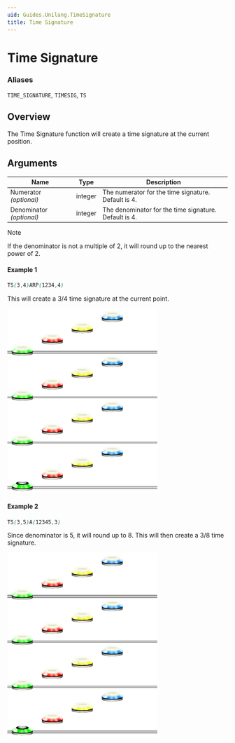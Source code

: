 ```yaml
---
uid: Guides.Unilang.TimeSignature
title: Time Signature
---
```


# Time Signature
### Aliases
`TIME_SIGNATURE`, `TIMESIG`, `TS`

## Overview
The Time Signature function will create a time signature at the current position.

## Arguments
| Name                     | Type    | Description                                             |
| ------------------------ | ------- | ------------------------------------------------------- |
| Numerator *(optional)*   | integer | The numerator for the time signature. Default is 4.     |
| Denominator *(optional)* | integer | The denominator for the time signature. Default is 4.   |

> [!NOTE]
> If the denominator is not a multiple of 2, it will round up to the nearest power of 2.

#### Example 1
```css
TS(3,4)ARP(1234,4)
```
This will create a 3/4 time signature at the current point.

<img src="example1.png" alt="Time Signature Example 1" style="width:343px;"/>

#### Example 2
```css
TS(3,5)A(12345,3)
```
Since denominator is 5, it will round up to 8. This will then create a 3/8 time signature.

<img src="example1.png" alt="Time Signature Example 1" style="width:343px;"/>
